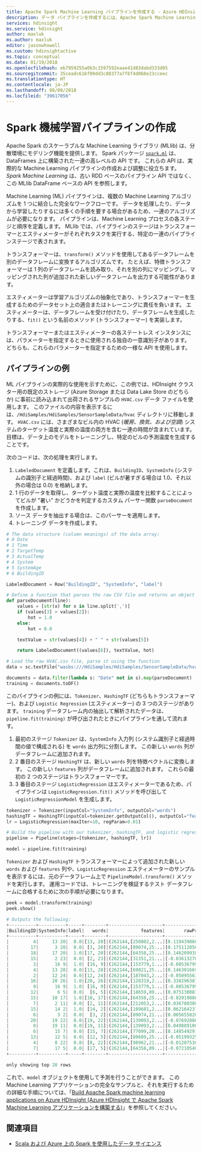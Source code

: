 ```yaml
---
title: Apache Spark Machine Learning パイプラインを作成する - Azure HDInsight
description: データ パイプラインを作成するには、Apache Spark Machine Learning ライブラリを使用します。
services: hdinsight
ms.service: hdinsight
author: maxluk
ms.author: maxluk
editor: jasonwhowell
ms.custom: hdinsightactive
ms.topic: conceptual
ms.date: 01/19/2018
ms.openlocfilehash: eb7959255a0b3c1597592eaae41d83dabd333d05
ms.sourcegitcommit: 35ceadc616f09dd3c88377a7f6f4d068e23cceec
ms.translationtype: HT
ms.contentlocale: ja-JP
ms.lasthandoff: 08/08/2018
ms.locfileid: "39617056"
---
```

# <a name="create-a-spark-machine-learning-pipeline"></a>Spark 機械学習パイプラインの作成

Apache Spark のスケーラブルな Machine Learning ライブラリ (MLlib) は、分散環境にモデリング機能を提供します。 Spark パッケージ [`spark.ml`](http://spark.apache.org/docs/latest/ml-pipeline.html) は、DataFrames 上に構築された一連の高レベルの API です。 これらの API は、実際的な Machine Learning パイプラインの作成および調整に役立ちます。  *Spark Machine Learning* は、古い RDD ベースのパイプライン API ではなく、この MLlib DataFrame ベースの API を参照します。

Machine Learning (ML) パイプラインは、複数の Machine Learning アルゴリズムを 1 つに結合した完全なワークフローです。 データを処理したり、データから学習したりするには多くの手順を要する場合があるため、一連のアルゴリズムが必要になります。 パイプラインは、Machine Learning プロセスの各ステージと順序を定義します。 MLlib では、パイプラインのステージはトランスフォーマーとエスティメーターがそれぞれタスクを実行する、特定の一連のパイプラインステージで表されます。

トランスフォーマーは、`transform()` メソッドを使用してあるデータフレームを別のデータフレームに変換するアルゴリズムです。 たとえば、特徴トランスフォーマーは 1 列のデータフレームを読み取り、それを別の列にマッピングし、マッピングされた列が追加された新しいデータフレームを出力する可能性があります。

エスティメーターは学習アルゴリズムの抽象化であり、トランスフォーマーを生成するためのデータセット上の適合またはトレーニングに責任を負います。 エスティメーターは、データフレームを受け付けたり、データフレームを生成したりする、`fit()` という名前のメソッド (トランスフォーマー) を実装します。

トランスフォーマーまたはエスティメーターの各ステートレス インスタンスには、パラメーターを指定するときに使用される独自の一意識別子があります。 どちらも、これらのパラメーターを指定するための一様な API を使用します。

## <a name="pipeline-example"></a>パイプラインの例

ML パイプラインの実際的な使用を示すために、この例では、HDInsight クラスター用の既定のストレージ (Azure Storage または Data Lake Store のどちらか) に事前に読み込まれて出荷されるサンプルの `HVAC.csv` データ ファイルを使用します。 このファイルの内容を表示するには、`/HdiSamples/HdiSamples/SensorSampleData/hvac` ディレクトリに移動します。 `HVAC.csv` には、さまざまなビル内の HVAC (*暖房、換気、および空調*) システムのターゲット温度と実際の温度の両方を含む一連の時間が含まれています。 目標は、データ上のモデルをトレーニングし、特定のビルの予測温度を生成することです。

次のコードは、次の処理を実行します。

1. `LabeledDocument` を定義します。これは、`BuildingID`、`SystemInfo` (システムの識別子と経過時間)、および `label` (ビルが暑すぎる場合は 1.0、それ以外の場合は 0.0) を格納します。
2. 1 行のデータを取得し、ターゲット温度と実際の温度を比較することによってビルが "暑い" かどうかを判定するカスタム パーサー関数 `parseDocument` を作成します。
3. ソース データを抽出する場合は、このパーサーを適用します。
4. トレーニング データを作成します。

```python
# The data structure (column meanings) of the data array:
# 0 Date
# 1 Time
# 2 TargetTemp
# 3 ActualTemp
# 4 System
# 5 SystemAge
# 6 BuildingID

LabeledDocument = Row("BuildingID", "SystemInfo", "label")

# Define a function that parses the raw CSV file and returns an object of type LabeledDocument
def parseDocument(line):
    values = [str(x) for x in line.split(',')]
    if (values[3] > values[2]):
        hot = 1.0
    else:
        hot = 0.0        

    textValue = str(values[4]) + " " + str(values[5])

    return LabeledDocument((values[6]), textValue, hot)

# Load the raw HVAC.csv file, parse it using the function
data = sc.textFile("wasbs:///HdiSamples/HdiSamples/SensorSampleData/hvac/HVAC.csv")

documents = data.filter(lambda s: "Date" not in s).map(parseDocument)
training = documents.toDF()
```

このパイプラインの例には、`Tokenizer`、`HashingTF` (どちらもトランスフォーマー)、および `Logistic Regression` (エスティメーター) の 3 つのステージがあります。  `training` データフレーム内の抽出して解析されたデータは、`pipeline.fit(training)` が呼び出されたときにパイプラインを通して流れます。

1. 最初のステージ `Tokenizer` は、`SystemInfo` 入力列 (システム識別子と経過時間の値で構成される) を `words` 出力列に分割します。 この新しい `words` 列がデータフレームに追加されます。 
2. 2 番目のステージ `HashingTF` は、新しい `words` 列を特徴ベクトルに変換します。 この新しい `features` 列がデータフレームに追加されます。 これらの最初の 2 つのステージはトランスフォーマーです。 
3. 3 番目のステージ `LogisticRegression` はエスティメーターであるため、パイプラインは `LogisticRegression.fit()` メソッドを呼び出して `LogisticRegressionModel` を生成します。 

```python
tokenizer = Tokenizer(inputCol="SystemInfo", outputCol="words")
hashingTF = HashingTF(inputCol=tokenizer.getOutputCol(), outputCol="features")
lr = LogisticRegression(maxIter=10, regParam=0.01)

# Build the pipeline with our tokenizer, hashingTF, and logistic regression stages
pipeline = Pipeline(stages=[tokenizer, hashingTF, lr])

model = pipeline.fit(training)
```

`Tokenizer` および `HashingTF` トランスフォーマーによって追加された新しい `words` および `features` 列や、`LogisticRegression` エスティメーターのサンプルを表示するには、元のデータフレーム上で `PipelineModel.transform()` メソッドを実行します。 運用コードでは、トレーニングを検証するテスト データフレームに合格するために次の手順が必要になります。

```python
peek = model.transform(training)
peek.show()

# Outputs the following:
+----------+----------+-----+--------+--------------------+--------------------+--------------------+----------+
|BuildingID|SystemInfo|label|   words|            features|       rawPrediction|         probability|prediction|
+----------+----------+-----+--------+--------------------+--------------------+--------------------+----------+
|         4|     13 20|  0.0|[13, 20]|(262144,[250802,2...|[0.11943986671420...|[0.52982451901740...|       0.0|
|        17|      3 20|  0.0| [3, 20]|(262144,[89074,25...|[0.17511205617446...|[0.54366648775222...|       0.0|
|        18|     17 20|  1.0|[17, 20]|(262144,[64358,25...|[0.14620993833623...|[0.53648750722548...|       0.0|
|        15|      2 23|  0.0| [2, 23]|(262144,[31351,21...|[-0.0361327091023...|[0.49096780538523...|       1.0|
|         3|      16 9|  1.0| [16, 9]|(262144,[153779,1...|[-0.0853679939336...|[0.47867095324139...|       1.0|
|         4|     13 28|  0.0|[13, 28]|(262144,[69821,25...|[0.14630166986618...|[0.53651031790592...|       0.0|
|         2|     12 24|  0.0|[12, 24]|(262144,[187043,2...|[-0.0509556393066...|[0.48726384581522...|       1.0|
|        16|     20 26|  1.0|[20, 26]|(262144,[128319,2...|[0.33829638728900...|[0.58377663577684...|       0.0|
|         9|      16 9|  1.0| [16, 9]|(262144,[153779,1...|[-0.0853679939336...|[0.47867095324139...|       1.0|
|        12|       6 5|  0.0|  [6, 5]|(262144,[18659,89...|[0.07513008136562...|[0.51877369045183...|       0.0|
|        15|     10 17|  1.0|[10, 17]|(262144,[64358,25...|[-0.0291988646553...|[0.49270080242078...|       1.0|
|         7|      2 11|  0.0| [2, 11]|(262144,[212053,2...|[0.03678030020834...|[0.50919403860812...|       0.0|
|        15|      14 2|  1.0| [14, 2]|(262144,[109681,2...|[0.06216423725633...|[0.51553605651806...|       0.0|
|         6|       3 2|  0.0|  [3, 2]|(262144,[89074,21...|[0.00565582077537...|[0.50141395142468...|       0.0|
|        20|     19 22|  0.0|[19, 22]|(262144,[139093,2...|[-0.0769288695989...|[0.48077726176073...|       1.0|
|         8|     19 11|  0.0|[19, 11]|(262144,[139093,2...|[0.04988910033929...|[0.51246968885151...|       0.0|
|         6|      15 7|  0.0| [15, 7]|(262144,[77099,20...|[0.14854929135994...|[0.53706918109610...|       0.0|
|        13|      12 5|  0.0| [12, 5]|(262144,[89689,25...|[-0.0519932532562...|[0.48700461408785...|       1.0|
|         4|      8 22|  0.0| [8, 22]|(262144,[98962,21...|[-0.0120753606650...|[0.49698119651572...|       1.0|
|         7|      17 5|  0.0| [17, 5]|(262144,[64358,89...|[-0.0721054054871...|[0.48198145477106...|       1.0|
+----------+----------+-----+--------+--------------------+--------------------+--------------------+----------+

only showing top 20 rows
```

これで、`model` オブジェクトを使用して予測を行うことができます。 この Machine Learning アプリケーションの完全なサンプルと、それを実行するための詳細な手順については、「[Build Apache Spark machine learning applications on Azure HDInsight (Azure HDInsight で Apache Spark Machine Learning アプリケーションを構築する)](apache-spark-ipython-notebook-machine-learning.md)」を参照してください。

## <a name="see-also"></a>関連項目

* [Scala および Azure 上の Spark を使用したデータ サイエンス](../../machine-learning/team-data-science-process/scala-walkthrough.md)
